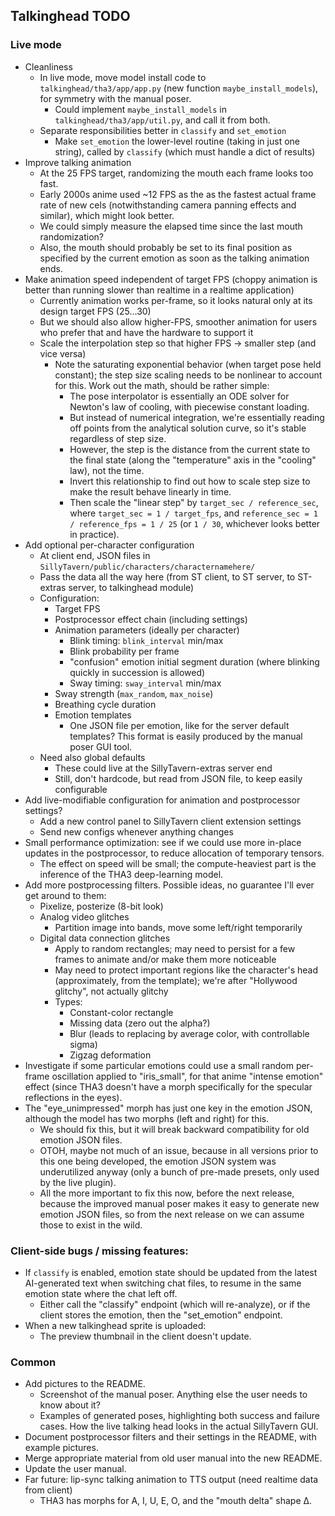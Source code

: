 ## Talkinghead TODO

### Live mode

- Cleanliness
  - In live mode, move model install code to `talkinghead/tha3/app/app.py` (new function `maybe_install_models`), for symmetry with the manual poser.
    - Could implement `maybe_install_models` in `talkinghead/tha3/app/util.py`, and call it from both.
  - Separate responsibilities better in `classify` and `set_emotion`
    - Make `set_emotion` the lower-level routine (taking in just one string), called by `classify` (which must handle a dict of results)
- Improve talking animation
  - At the 25 FPS target, randomizing the mouth each frame looks too fast.
  - Early 2000s anime used ~12 FPS as the as the fastest actual frame rate of new cels (notwithstanding camera panning effects and similar), which might look better.
  - We could simply measure the elapsed time since the last mouth randomization?
  - Also, the mouth should probably be set to its final position as specified by the current emotion as soon as the talking animation ends.
- Make animation speed independent of target FPS (choppy animation is better than running slower than realtime in a realtime application)
  - Currently animation works per-frame, so it looks natural only at its design target FPS (25...30)
  - But we should also allow higher-FPS, smoother animation for users who prefer that and have the hardware to support it
  - Scale the interpolation step so that higher FPS -> smaller step (and vice versa)
    - Note the saturating exponential behavior (when target pose held constant); the step size scaling needs to be nonlinear to account for this.
      Work out the math, should be rather simple:
      - The pose interpolator is essentially an ODE solver for Newton's law of cooling, with piecewise constant loading.
      - But instead of numerical integration, we're essentially reading off points from the analytical solution curve, so it's stable regardless of step size.
      - However, the step is the distance from the current state to the final state (along the "temperature" axis in the "cooling" law), not the time.
      - Invert this relationship to find out how to scale step size to make the result behave linearly in time.
      - Then scale the "linear step" by `target_sec / reference_sec`, where `target_sec = 1 / target_fps`, and `reference_sec = 1 / reference_fps = 1 / 25`
        (or `1 / 30`, whichever looks better in practice).
- Add optional per-character configuration
  - At client end, JSON files in `SillyTavern/public/characters/characternamehere/`
  - Pass the data all the way here (from ST client, to ST server, to ST-extras server, to talkinghead module)
  - Configuration:
    - Target FPS
    - Postprocessor effect chain (including settings)
    - Animation parameters (ideally per character)
      - Blink timing: `blink_interval` min/max
      - Blink probability per frame
      - "confusion" emotion initial segment duration (where blinking quickly in succession is allowed)
      - Sway timing: `sway_interval` min/max
     - Sway strength (`max_random`, `max_noise`)
      - Breathing cycle duration
    - Emotion templates
      - One JSON file per emotion, like for the server default templates? This format is easily produced by the manual poser GUI tool.
  - Need also global defaults
    - These could live at the SillyTavern-extras server end
    - Still, don't hardcode, but read from JSON file, to keep easily configurable
- Add live-modifiable configuration for animation and postprocessor settings?
  - Add a new control panel to SillyTavern client extension settings
  - Send new configs whenever anything changes
- Small performance optimization: see if we could use more in-place updates in the postprocessor, to reduce allocation of temporary tensors.
  - The effect on speed will be small; the compute-heaviest part is the inference of the THA3 deep-learning model.
- Add more postprocessing filters. Possible ideas, no guarantee I'll ever get around to them:
  - Pixelize, posterize (8-bit look)
  - Analog video glitches
    - Partition image into bands, move some left/right temporarily
  - Digital data connection glitches
    - Apply to random rectangles; may need to persist for a few frames to animate and/or make them more noticeable
    - May need to protect important regions like the character's head (approximately, from the template); we're after "Hollywood glitchy", not actually glitchy
    - Types:
      - Constant-color rectangle
      - Missing data (zero out the alpha?)
      - Blur (leads to replacing by average color, with controllable sigma)
      - Zigzag deformation
- Investigate if some particular emotions could use a small random per-frame oscillation applied to "iris_small",
  for that anime "intense emotion" effect (since THA3 doesn't have a morph specifically for the specular reflections in the eyes).
- The "eye_unimpressed" morph has just one key in the emotion JSON, although the model has two morphs (left and right) for this.
  - We should fix this, but it will break backward compatibility for old emotion JSON files.
  - OTOH, maybe not much of an issue, because in all versions prior to this one being developed, the emotion JSON system
    was underutilized anyway (only a bunch of pre-made presets, only used by the live plugin).
  - All the more important to fix this now, before the next release, because the improved manual poser makes it easy to
    generate new emotion JSON files, so from the next release on we can assume those to exist in the wild.

### Client-side bugs / missing features:

- If `classify` is enabled, emotion state should be updated from the latest AI-generated text
  when switching chat files, to resume in the same emotion state where the chat left off.
  - Either call the "classify" endpoint (which will re-analyze), or if the client stores the emotion,
    then the "set_emotion" endpoint.
- When a new talkinghead sprite is uploaded:
  - The preview thumbnail in the client doesn't update.

### Common

- Add pictures to the README.
  - Screenshot of the manual poser. Anything else the user needs to know about it?
  - Examples of generated poses, highlighting both success and failure cases. How the live talking head looks in the actual SillyTavern GUI.
- Document postprocessor filters and their settings in the README, with example pictures.
- Merge appropriate material from old user manual into the new README.
- Update the user manual.
- Far future: lip-sync talking animation to TTS output (need realtime data from client)
  - THA3 has morphs for A, I, U, E, O, and the "mouth delta" shape Δ.
